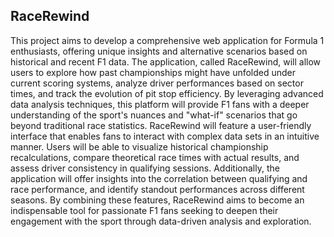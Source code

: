 ## RaceRewind

This project aims to develop a comprehensive web application for Formula 1 enthusiasts, offering unique insights and alternative scenarios based on historical and recent F1 data. The application, called RaceRewind, will allow users to explore how past championships might have unfolded under current scoring systems, analyze driver performances based on sector times, and track the evolution of pit stop efficiency. By leveraging advanced data analysis techniques, this platform will provide F1 fans with a deeper understanding of the sport's nuances and "what-if" scenarios that go beyond traditional race statistics. RaceRewind will feature a user-friendly interface that enables fans to interact with complex data sets in an intuitive manner. Users will be able to visualize historical championship recalculations, compare theoretical race times with actual results, and assess driver consistency in qualifying sessions. Additionally, the application will offer insights into the correlation between qualifying and race performance, and identify standout performances across different seasons. By combining these features, RaceRewind aims to become an indispensable tool for passionate F1 fans seeking to deepen their engagement with the sport through data-driven analysis and exploration.


